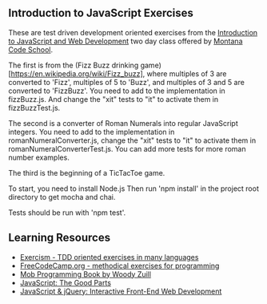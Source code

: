 ## Introduction to JavaScript Exercises

These are test driven development oriented exercises from the
[Introduction to JavaScript and Web Development](http://montanacodeschool.com/other-courses/intro-to-javascript-web-development-26501983145/) two day class
offered by [Montana Code School](http://montanacodeschool.com).

The first is from the (Fizz Buzz drinking game)[https://en.wikipedia.org/wiki/Fizz_buzz], where multiples of 3 are converted to 'Fizz', multiples of 5 to 'Buzz', and
multiples of 3 and 5 are converted to 'FizzBuzz'. You need to add to the
implementation in fizzBuzz.js. And change the "xit" tests to "it" to activate them in
fizzBuzzTest.js.

The second is a converter of Roman Numerals into regular JavaScript
integers. You need to add to the implementation in romanNumeralConverter.js,
change the "xit" tests to "it" to activate them in romanNumeralConverterTest.js.
You can add more tests for more roman number examples.

The third is the beginning of a TicTacToe game.

To start, you need to install Node.js
Then run 'npm install' in the project root directory to get mocha and chai.

Tests should be run with 'npm test'.

## Learning Resources


* [Exercism - TDD oriented exercises in many languages](http://exercism.io/)
* [FreeCodeCamp.org - methodical exercises for programming](http://freecodecamp.org)
* [Mob Programming Book by Woody Zuill](https://leanpub.com/mobprogramming)
* [JavaScript: The Good Parts](https://www.amazon.com/JavaScript-Good-Parts-Douglas-Crockford/dp/0596517742)
* [JavaScript & jQuery: Interactive Front-End Web Development](https://www.amazon.com/JavaScript-JQuery-Interactive-Front-End-Development/dp/1118531647)
